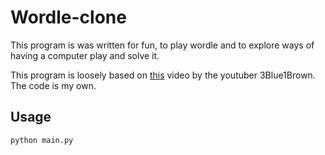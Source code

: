 # Wordle-clone

This program is was written for fun, to play wordle and to explore ways of having a computer play and solve it.

This program is loosely based on [this](https://www.youtube.com/watch?v=v68zYyaEmEA) video by the youtuber 3Blue1Brown.
The code is my own.

## Usage

`python main.py`
